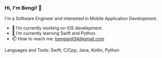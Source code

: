 ### Hi, I'm Bengi! 👋

I'm a Software Engineer and interested in Mobile Application Development.

- 🔭 I’m currently working on iOS  develepment.
- 🌱 I’m currently learning Swift and Python.
- 📫 How to reach me: bengianil34@gmail.com

Languages and Tools:
Swift, C/Cpp, Java, Kotlin, Python
